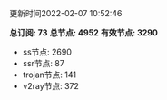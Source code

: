 更新时间2022-02-07 10:52:46

**总订阅: 73**
**总节点: 4952**
**有效节点: 3290**
- ss节点: 2690
- ssr节点: 87
- trojan节点: 141
- v2ray节点: 372
